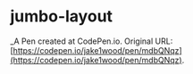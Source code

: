 # jumbo-layout
 _A Pen created at CodePen.io. Original URL: [https://codepen.io/jake1wood/pen/mdbQNqz](https://codepen.io/jake1wood/pen/mdbQNqz).

 